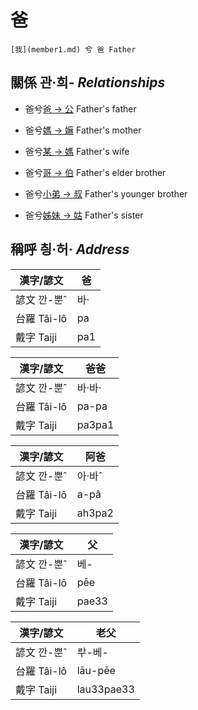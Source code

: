 # 爸
	[我](member1.md) 兮 爸 Father

## 關係 관·희- _Relationships_

- 爸兮[爸 → 公](member8.md) Father's father

- 爸兮[媽 → 嫲](member9.md) Father's mother

- 爸兮[某 → 媽](member3.md) Father's wife

- 爸兮[哥 → 伯](member10.md) Father's elder brother

- 爸兮[小弟 → 叔](member11.md) Father's younger brother

- 爸兮[姊妹 → 姑](member12.md) Father's sister



## 稱呼 칑·허· _Address_

漢字/諺文 | 爸
--- | ---
諺文 깐-뿐ˆ | 바·
台羅 Tâi-lô | pa
戴字 Taiji | pa1


漢字/諺文 | 爸爸
--- | ---
諺文 깐-뿐ˆ | 바·바·
台羅 Tâi-lô | pa-pa
戴字 Taiji | pa3pa1


漢字/諺文 | 阿爸
--- | ---
諺文 깐-뿐ˆ | 아·바ˆ
台羅 Tâi-lô | a-pâ
戴字 Taiji | ah3pa2


漢字/諺文 | 父
--- | ---
諺文 깐-뿐ˆ | 베-
台羅 Tâi-lô | pēe
戴字 Taiji | pae33


漢字/諺文 | 老父
--- | ---
諺文 깐-뿐ˆ | ᄅᅷ-베-
台羅 Tâi-lô | lāu-pēe
戴字 Taiji | lau33pae33


